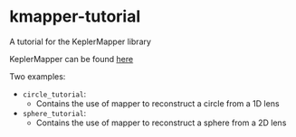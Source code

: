 # kmapper-tutorial
A tutorial for the KeplerMapper library <br>

KeplerMapper can be found [here](https://github.com/MLWave/kepler-mapper)<br>

Two examples:
 - `circle_tutorial`:
	- Contains the use of mapper to reconstruct a circle from a 1D lens
 - `sphere_tutorial`:
	- Contains the use of mapper to reconstruct a sphere from a 2D lens
